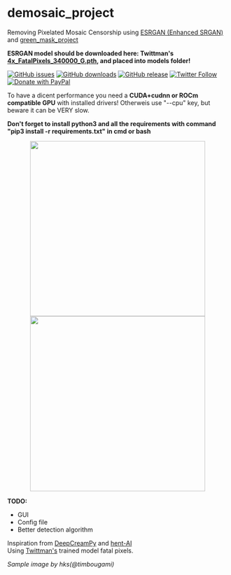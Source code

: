 # demosaic_project
Removing Pixelated Mosaic Censorship using [ESRGAN (Enhanced SRGAN)](https://github.com/xinntao/ESRGAN) and [green_mask_project](https://github.com/rekaXua/green_mask_project)

**ESRGAN model should be downloaded here: Twittman's [4x_FatalPixels_340000_G.pth](https://de-next.owncube.com/index.php/s/mDGmi7NgdyyQRXL/download?path=%2F&files=4x_FatalPixels_340000_G.pth), and placed into models folder!**

[![GitHub issues](https://img.shields.io/github/issues/rekaXua/demosaic_project.svg?label=Issues)](https://github.com/rekaXua/demosaic_project/issues)
[![GitHub downloads](https://img.shields.io/github/downloads/rekaXua/demosaic_project/total.svg?label=Downloads)](https://github.com/rekaXua/demosaic_project/releases)
[![GitHub release](https://img.shields.io/github/release/rekaXua/demosaic_project.svg?label=Version)](https://github.com/rekaXua/demosaic_project/releases/latest)
[![Twitter Follow](https://img.shields.io/twitter/follow/Alexander_rekaX.svg?label=Alexander_rekaX&style=flat&logo=twitter)](https://twitter.com/Alexander_rekaX/)
[![Donate with PayPal](https://img.shields.io/badge/PayPal-Donate-gray.svg?logo=paypal&label=)](https://www.paypal.com/cgi-bin/webscr?cmd=_s-xclick&hosted_button_id=PDS9QQPVNUERE)

To have a dicent performance you need a **CUDA+cudnn or ROCm compatible GPU** with installed drivers! Otherweis  use "--cpu" key, but beware it can be VERY slow.

**Don't forget to install python3 and all the requirements with command "pip3 install -r requirements.txt" in cmd or bash**
<p align="center">
  <img src="https://github.com/rekaxua/demosaic_project/blob/master/decensor_input/asuka.jpg" width="400">
  <img src="https://github.com/rekaxua/demosaic_project/blob/master/decensor_output/asuka.jpg" width="400">
</p>

**TODO:**
- GUI
- Config file
- Better detection algorithm  
  
Inspiration from [DeepCreamPy](https://github.com/deeppomf/DeepCreamPy) and [hent-AI](https://github.com/natethegreate/hent-AI)  
Using [Twittman's](https://github.com/alsa64/AI-wiki/wiki/Model-Database) trained model fatal pixels.  
  
*Sample image by hks(@timbougami)*
